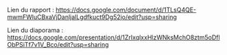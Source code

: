Lien du rapport : 
https://docs.google.com/document/d/1TLsQ4QE-mwmFWluCBxaVjDanljalLgdfkuct9Dg52jo/edit?usp=sharing

Lien du diaporama : 
https://docs.google.com/presentation/d/1ZrIxqlxxHlzWNksMchO8ztm5oDflObPSiTf7v1V_Bco/edit?usp=sharing
